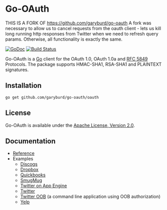 # Go-OAuth

THIS IS A FORK OF https://github.com/garyburd/go-oauth
A fork was necessary to allow us to cancel requests
from the oauth client - lets us kill long running http responses from Twitter when we need to refresh
query params. Otherwise, all functionality is exactly
the same.

[![GoDoc](https://godoc.org/github.com/garyburd/go-oauth/oauth?status.svg)](https://godoc.org/github.com/garyburd/go-oauth/oauth)
[![Build Status](https://travis-ci.org/garyburd/go-oauth.svg?branch=master)](https://travis-ci.org/garyburd/go-oauth)

Go-OAuth is a [Go](http://golang.org/) client for the OAuth 1.0, OAuth 1.0a and
[RFC 5849](https://tools.ietf.org/html/rfc5849) Protocols. The package supports
HMAC-SHA1, RSA-SHA1 and PLAINTEXT signatures.

## Installation

    go get github.com/garyburd/go-oauth/oauth

## License

Go-OAuth is available under the [Apache License, Version 2.0](http://www.apache.org/licenses/LICENSE-2.0.html).

## Documentation

- [Reference](http://godoc.org/github.com/garyburd/go-oauth/oauth)
- Examples
    - [Discogs](http://github.com/garyburd/go-oauth/tree/master/examples/discogs)
    - [Dropbox](http://github.com/garyburd/go-oauth/tree/master/examples/dropbox)
    - [Quickbooks](http://github.com/garyburd/go-oauth/tree/master/examples/quickbooks)
    - [SmugMug](https://github.com/garyburd/go-oauth/tree/master/examples/smugmug)
    - [Twitter on App Engine](http://github.com/garyburd/go-oauth/tree/master/examples/appengine)
    - [Twitter](http://github.com/garyburd/go-oauth/tree/master/examples/twitter)
    - [Twitter OOB](http://github.com/garyburd/go-oauth/tree/master/examples/twitteroob) (a command line application using OOB authorization)
    - [Yelp](https://github.com/garyburd/go-oauth/tree/master/examples/yelp)
